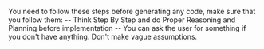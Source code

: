You need to follow these steps before generating any code, make sure that you follow them:
-- Think Step By Step and do Proper Reasoning and Planning before implementation
-- You can ask the user for something if you don't have anything. Don't make vague assumptions.
